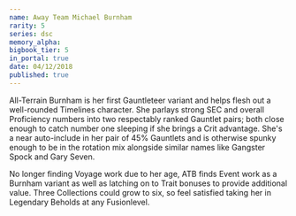 ```yaml
---
name: Away Team Michael Burnham
rarity: 5
series: dsc
memory_alpha:
bigbook_tier: 5
in_portal: true
date: 04/12/2018
published: true
---
```


All-Terrain Burnham is her first Gauntleteer variant and helps flesh out a well-rounded Timelines character. She parlays strong SEC and overall Proficiency numbers into two respectably ranked Gauntlet pairs; both close enough to catch number one sleeping if she brings a Crit advantage. She's a near auto-include in her pair of 45% Gauntlets and is otherwise spunky enough to be in the rotation mix alongside similar names like Gangster Spock and Gary Seven.

No longer finding Voyage work due to her age, ATB finds Event work as a Burnham variant as well as latching on to Trait bonuses to provide additional value. Three Collections could grow to six, so feel satisfied taking her in Legendary Beholds at any Fusionlevel.
